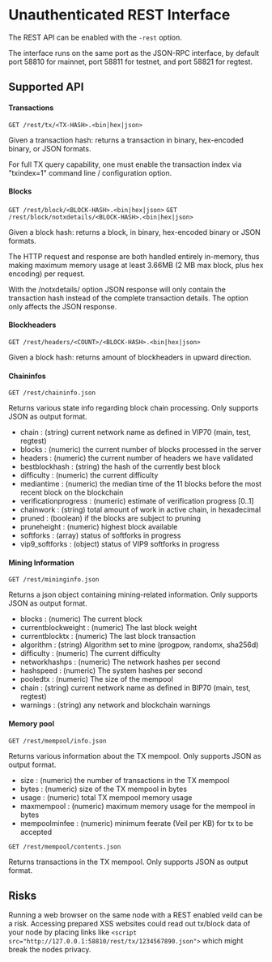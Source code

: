 Unauthenticated REST Interface
==============================

The REST API can be enabled with the `-rest` option.

The interface runs on the same port as the JSON-RPC interface, by default port 58810 for mainnet, port 58811 for testnet,
and port 58821 for regtest.

Supported API
-------------

#### Transactions
`GET /rest/tx/<TX-HASH>.<bin|hex|json>`

Given a transaction hash: returns a transaction in binary, hex-encoded binary, or JSON formats.

For full TX query capability, one must enable the transaction index via "txindex=1" command line / configuration option.

#### Blocks
`GET /rest/block/<BLOCK-HASH>.<bin|hex|json>`
`GET /rest/block/notxdetails/<BLOCK-HASH>.<bin|hex|json>`

Given a block hash: returns a block, in binary, hex-encoded binary or JSON formats.

The HTTP request and response are both handled entirely in-memory, thus making maximum memory usage at least 3.66MB (2 MB max block, plus hex encoding) per request.

With the /notxdetails/ option JSON response will only contain the transaction hash instead of the complete transaction details. The option only affects the JSON response.

#### Blockheaders
`GET /rest/headers/<COUNT>/<BLOCK-HASH>.<bin|hex|json>`

Given a block hash: returns <COUNT> amount of blockheaders in upward direction.

#### Chaininfos
`GET /rest/chaininfo.json`

Returns various state info regarding block chain processing.
Only supports JSON as output format.
* chain : (string) current network name as defined in VIP70 (main, test, regtest)
* blocks : (numeric) the current number of blocks processed in the server
* headers : (numeric) the current number of headers we have validated
* bestblockhash : (string) the hash of the currently best block
* difficulty : (numeric) the current difficulty
* mediantime : (numeric) the median time of the 11 blocks before the most recent block on the blockchain
* verificationprogress : (numeric) estimate of verification progress [0..1]
* chainwork : (string) total amount of work in active chain, in hexadecimal
* pruned : (boolean) if the blocks are subject to pruning
* pruneheight : (numeric) highest block available
* softforks : (array) status of softforks in progress
* vip9_softforks : (object) status of VIP9 softforks in progress


#### Mining Information
`GET /rest/mininginfo.json`

Returns a json object containing mining-related information.
Only supports JSON as output format.
* blocks : (numeric) The current block
* currentblockweight : (numeric) The last block weight
* currentblocktx : (numeric) The last block transaction
* algorithm : (string) Algorithm set to mine (progpow, randomx, sha256d)
* difficulty : (numeric) The current difficulty
* networkhashps : (numeric) The network hashes per second
* hashspeed : (numeric) The system hashes per second
* pooledtx : (numeric) The size of the mempool
* chain : (string) current network name as defined in BIP70 (main, test, regtest)
* warnings : (string) any network and blockchain warnings


#### Memory pool
`GET /rest/mempool/info.json`

Returns various information about the TX mempool.
Only supports JSON as output format.
* size : (numeric) the number of transactions in the TX mempool
* bytes : (numeric) size of the TX mempool in bytes
* usage : (numeric) total TX mempool memory usage
* maxmempool : (numeric) maximum memory usage for the mempool in bytes
* mempoolminfee : (numeric) minimum feerate (Veil per KB) for tx to be accepted

`GET /rest/mempool/contents.json`

Returns transactions in the TX mempool.
Only supports JSON as output format.

Risks
-------------
Running a web browser on the same node with a REST enabled veild can be a risk. Accessing prepared XSS websites could read out tx/block data of your node by placing links like `<script src="http://127.0.0.1:58810/rest/tx/1234567890.json">` which might break the nodes privacy.
